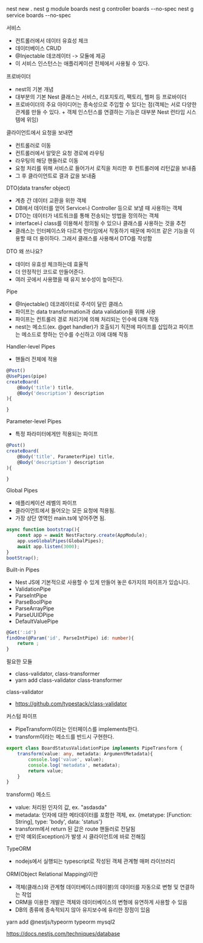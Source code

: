 nest new .
nest g module boards
nest g controller boards --no-spec
nest g service boards --no-spec

서비스
- 컨트롤러에서 데이터 유효성 체크
- 데이터베이스 CRUD
- @Injectable 데코레이터 -> 모듈에 제공
- 이 서비스 인스턴스는 애플리케이션 전체에서 사용될 수 있다.

프로바이더
- nest의 기본 개념
- 대부분의 기본 Nest 클래스는 서비스, 리포지토리, 팩토리, 헬퍼 등 프로바이더
- 프로바이더의 주요 아이디어는 종속성으로 주입할 수 있다는 점(객체는 서로 다양한 관계를 만들 수 있다. + 객체 인스턴스를 연결하는 기능은 대부분 Nest 런타임 시스템에 위임)

클라이언트에서 요청을 보내면
- 컨트롤러로 이동
- 컨트롤러에서 알맞은 요청 경로에 라우팅
- 라우팅의 해당 핸들러로 이동
- 요청 처리를 위해 서비스로 들어가서 로직을 처리한 후 컨트롤러에 리턴값을 보내줌
- 그 후 클라이언트로 결과 값을 보내줌

DTO(data transfer object)
- 계층 간 데이터 교환을 위한 객체
- DB에서 데이터를 얻어 Service나 Controller 등으로 보낼 때 사용하는 객체
- DTO는 데이터가 네트워크를 통해 전송되는 방법을 정의하는 객체
- interface나 class를 이용해서 정의될 수 있으나 클래스를 사용하는 것을 추천
- 클래스는 인터페이스와 다르게 런타임에서 작동하기 때문에 파이프 같은 기능을 이용할 때 더 용이하다. 그래서 클래스를 사용해서 DTO를 작성함

DTO 왜 쓰나요?
- 데이터 유효성 체크하는데 효율적
- 더 안정적인 코드로 만들어준다.
- 여러 곳에서 사용했을 때 유지 보수성이 높아진다.


Pipe
- @Injectable() 데코레이터로 주석이 달린 클래스
- 파이프는 data transformation과 data validation을 위해 사용
- 파이프는 컨트롤러 경로 처리기에 의해 처리되는 인수에 대해 작동
- nest는 메소드(ex. @get handler)가 호출되기 직전에 파이프를 삽입하고 파이프는 메소드로 향하는 인수를 수신하고 이에 대해 작동

Handler-level Pipes

- 핸들러 전체에 적용

````typescript
@Post()
@UsePipes(pipe)
createBoard(
    @Body('title') title,
    @Body('description') description
){

}
````

Parameter-level Pipes

- 특정 파라미터에게만 적용되는 파이프


````typescript
@Post()
createBoard(
    @Body('title', ParameterPipe) title,
    @Body('description') description
){

}
````

Global Pipes
- 애플리케이션 레벨의 파이프
- 클라이언트에서 들어오는 모든 요청에 적용됨.
- 가장 상단 영역인 main.ts에 넣어주면 됨.

````typescript
async function bootstrap(){
    const app = await NestFactory.create(AppModule);
    app.useGlobalPipes(GlobalPipes);
    await app.listen(3000);
}
bootStrap();
````

Built-in Pipes

- Nest JS에 기본적으로 사용할 수 있게 만들어 놓은 6가지의 파이프가 있습니다.
- ValidationPipe
- ParseIntPipe
- ParseBoolPipe
- ParseArrayPipe
- ParseUUIDPipe
- DefaultValuePipe

````typescript
@Get(':id')
findOne(@Param('id', ParseIntPipe) id: number){
    return ;
}
````

필요한 모듈
- class-validator, class-transformer
- yarn add class-validator class-transformer

class-validator
- https://github.com/typestack/class-validator

커스텀 파이프

- PipeTransform이라는 인터페이스를 implements한다.
- transform이라는 메소드를 반드시 구현한다.

````typescript
export class BoardStatusValidationPipe implements PipeTransform {
    transform(value: any, metadata: ArgumentMetadata){
        console.log('value', value);
        console.log('metadata', metadata);
        return value;
    }
}
````

transform() 메소드
- value: 처리된 인자의 값, ex. "asdasda"
- metadata: 인자에 대한 메타데이터를 포함한 객체, ex. {metatype: [Function: String], type: 'body', data: 'status'}
- transform에서 return 된 값은 route 핸들러로 전달됨
- 만약 예외(Exception)가 발생 시 클라이언트에 바로 전해짐

TypeORM
- nodejs에서 실행되는 typescript로 작성된 객체 관계형 매퍼 라이브러리

ORM(Object Relational Mapping)이란
- 객체(클래스)와 관계형 데이터베이스(테이블)의 데이터를 자동으로 변형 및 연결하는 작업
- ORM을 이용한 개발은 객체와 데이터베이스의 변형에 유연하게 사용할 수 있음
- DB의 종류에 종속적되지 않아 유지보수에 유리한 장점이 있음


yarn add @nestjs/typeorm typeorm mysql2

https://docs.nestjs.com/techniques/database